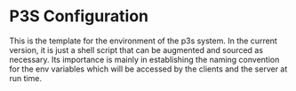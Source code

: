 # P3S Configuration

This is the template for the environment of the p3s system. In the current version, it is just a shell script that can be
augmented and sourced as necessary. Its importance is mainly in establishing the naming convention for the env variables
which will be accessed by the clients and the server at run time.
